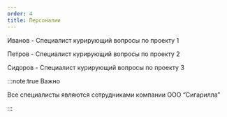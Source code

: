 ```yaml
---
order: 4
title: Персоналии
---
```




Иванов - Специалист курирующий вопросы по проекту 1



Петров - Специалист курирующий вопросы по проекту 2



Сидоров - Специалист курирующий вопросы по проекту 3

:::note:true Важно

Все специалисты являются сотрудниками компании ООО “Сигарилла”

:::